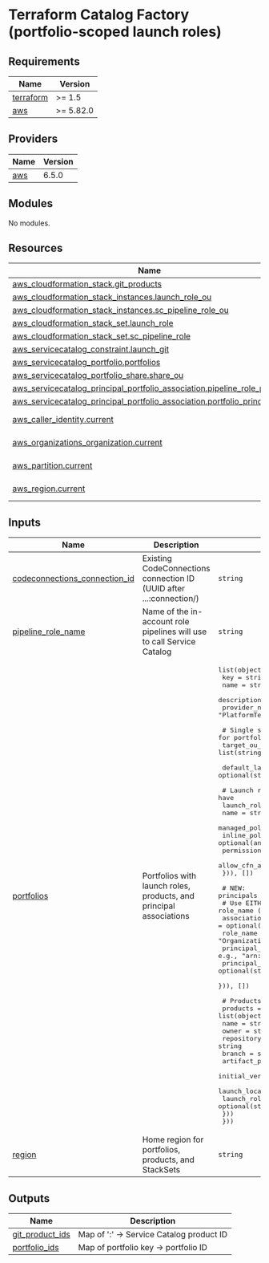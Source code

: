 # Terraform Catalog Factory (portfolio-scoped launch roles)
<!-- BEGINNING OF PRE-COMMIT-TERRAFORM DOCS HOOK -->
## Requirements

| Name | Version |
|------|---------|
| <a name="requirement_terraform"></a> [terraform](#requirement\_terraform) | >= 1.5 |
| <a name="requirement_aws"></a> [aws](#requirement\_aws) | >= 5.82.0 |

## Providers

| Name | Version |
|------|---------|
| <a name="provider_aws"></a> [aws](#provider\_aws) | 6.5.0 |

## Modules

No modules.

## Resources

| Name | Type |
|------|------|
| [aws_cloudformation_stack.git_products](https://registry.terraform.io/providers/hashicorp/aws/latest/docs/resources/cloudformation_stack) | resource |
| [aws_cloudformation_stack_instances.launch_role_ou](https://registry.terraform.io/providers/hashicorp/aws/latest/docs/resources/cloudformation_stack_instances) | resource |
| [aws_cloudformation_stack_instances.sc_pipeline_role_ou](https://registry.terraform.io/providers/hashicorp/aws/latest/docs/resources/cloudformation_stack_instances) | resource |
| [aws_cloudformation_stack_set.launch_role](https://registry.terraform.io/providers/hashicorp/aws/latest/docs/resources/cloudformation_stack_set) | resource |
| [aws_cloudformation_stack_set.sc_pipeline_role](https://registry.terraform.io/providers/hashicorp/aws/latest/docs/resources/cloudformation_stack_set) | resource |
| [aws_servicecatalog_constraint.launch_git](https://registry.terraform.io/providers/hashicorp/aws/latest/docs/resources/servicecatalog_constraint) | resource |
| [aws_servicecatalog_portfolio.portfolios](https://registry.terraform.io/providers/hashicorp/aws/latest/docs/resources/servicecatalog_portfolio) | resource |
| [aws_servicecatalog_portfolio_share.share_ou](https://registry.terraform.io/providers/hashicorp/aws/latest/docs/resources/servicecatalog_portfolio_share) | resource |
| [aws_servicecatalog_principal_portfolio_association.pipeline_role_pattern](https://registry.terraform.io/providers/hashicorp/aws/latest/docs/resources/servicecatalog_principal_portfolio_association) | resource |
| [aws_servicecatalog_principal_portfolio_association.portfolio_principals](https://registry.terraform.io/providers/hashicorp/aws/latest/docs/resources/servicecatalog_principal_portfolio_association) | resource |
| [aws_caller_identity.current](https://registry.terraform.io/providers/hashicorp/aws/latest/docs/data-sources/caller_identity) | data source |
| [aws_organizations_organization.current](https://registry.terraform.io/providers/hashicorp/aws/latest/docs/data-sources/organizations_organization) | data source |
| [aws_partition.current](https://registry.terraform.io/providers/hashicorp/aws/latest/docs/data-sources/partition) | data source |
| [aws_region.current](https://registry.terraform.io/providers/hashicorp/aws/latest/docs/data-sources/region) | data source |

## Inputs

| Name | Description | Type | Default | Required |
|------|-------------|------|---------|:--------:|
| <a name="input_codeconnections_connection_id"></a> [codeconnections\_connection\_id](#input\_codeconnections\_connection\_id) | Existing CodeConnections connection ID (UUID after ...:connection/) | `string` | n/a | yes |
| <a name="input_pipeline_role_name"></a> [pipeline\_role\_name](#input\_pipeline\_role\_name) | Name of the in-account role pipelines will use to call Service Catalog | `string` | `"SC-Pipeline"` | no |
| <a name="input_portfolios"></a> [portfolios](#input\_portfolios) | Portfolios with launch roles, products, and principal associations | <pre>list(object({<br/>    key           = string<br/>    name          = string<br/>    description   = optional(string)<br/>    provider_name = optional(string, "PlatformTeam")<br/><br/>    # Single source of truth for OU targets (used for portfolio share and launch roles)<br/>    target_ou_ids = list(string)<br/><br/>    default_launch_local_role_name = optional(string)<br/><br/>    # Launch roles (StackSets) as you already have<br/>    launch_roles = optional(list(object({<br/>      name                     = string<br/>      managed_policy_arns      = optional(list(string), [])<br/>      inline_policy            = optional(any)<br/>      permissions_boundary_arn = optional(string, "")<br/>      allow_cfn_assume         = optional(bool, true)<br/>    })), [])<br/><br/>    # NEW: principals that should see/use this portfolio<br/>    # Use EITHER role_name (auto IAM_PATTERN) OR principal_arn (exact).<br/>    associations = optional(list(object({<br/>      role_name      = optional(string) # e.g., "OrganizationAccountAccessRole"<br/>      principal_arn  = optional(string) # e.g., "arn:aws:iam::123456789012:role/TeamX"<br/>      principal_type = optional(string) # "IAM" or "IAM_PATTERN" (defaults automatically)<br/>    })), [])<br/><br/>    # Products unchanged<br/>    products = list(object({<br/>      name                   = string<br/>      owner                  = string<br/>      repository             = string<br/>      branch                 = string<br/>      artifact_path          = string<br/>      initial_version        = optional(string, "initial")<br/>      launch_local_role_name = optional(string)<br/>      launch_role_arn        = optional(string)<br/>    }))<br/>  }))</pre> | n/a | yes |
| <a name="input_region"></a> [region](#input\_region) | Home region for portfolios, products, and StackSets | `string` | n/a | yes |

## Outputs

| Name | Description |
|------|-------------|
| <a name="output_git_product_ids"></a> [git\_product\_ids](#output\_git\_product\_ids) | Map of '<portfolioKey>:<productName>' -> Service Catalog product ID |
| <a name="output_portfolio_ids"></a> [portfolio\_ids](#output\_portfolio\_ids) | Map of portfolio key -> portfolio ID |
<!-- END OF PRE-COMMIT-TERRAFORM DOCS HOOK -->
